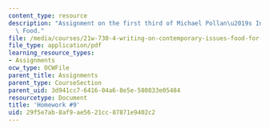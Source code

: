 ```yaml
---
content_type: resource
description: "Assignment on the first third of Michael Pollan\u2019s In Defense of\
  \ Food."
file: /media/courses/21w-730-4-writing-on-contemporary-issues-food-for-thought-writing-and-reading-about-the-cultures-of-food-fall-2008/29f5e7ab8af9ae5621cc87871e9402c2_hw_9.pdf
file_type: application/pdf
learning_resource_types:
- Assignments
ocw_type: OCWFile
parent_title: Assignments
parent_type: CourseSection
parent_uid: 3d941cc7-6416-04a6-8e5e-580833e05484
resourcetype: Document
title: 'Homework #9'
uid: 29f5e7ab-8af9-ae56-21cc-87871e9402c2
---
```


